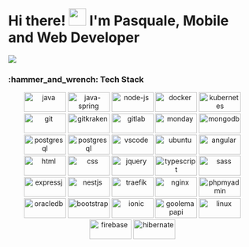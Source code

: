 <h1>Hi there! <img src="https://github.com/TheDudeThatCode/TheDudeThatCode/blob/master/Assets/Hi.gif" width="35" /> I'm Pasquale, Mobile and Web Developer</h1> 

<img src="https://www.themasterpicks.com/wp-content/uploads/2020/04/22b22287602523.5dbd29081561d.gif">


<h3>:hammer_and_wrench: Tech Stack</h3>

<p align="center">

  <img src="https://www.vectorlogo.zone/logos/java/java-ar21.svg" alt="java" width="85" height="40"/> 
  <img src="https://www.vectorlogo.zone/logos/springio/springio-ar21.svg" alt="java-spring" width="85" height="40"/>
  <img src="https://www.vectorlogo.zone/logos/nodejs/nodejs-ar21.svg" alt="node-js" width="85" height="40"/>
  <img src="https://www.vectorlogo.zone/logos/docker/docker-ar21.svg" alt="docker" width="85" height="40"/>
  <img src="https://www.vectorlogo.zone/logos/kubernetes/kubernetes-ar21.svg" alt="kubernetes" width="85" height="40"/>
  <img src="https://www.vectorlogo.zone/logos/git-scm/git-scm-ar21.svg" alt="git" width="85" height="40"/>
  <img src="https://www.vectorlogo.zone/logos/gitkraken/gitkraken-ar21.svg" alt="gitkraken" width="85" height="40"/>
  <img src="https://www.vectorlogo.zone/logos/gitlab/gitlab-ar21.svg" alt="gitlab" width="85" height="40"/>
  <img src="https://www.vectorlogo.zone/logos/monday/monday-ar21.svg" alt="monday" width="85" height="40"/>
  <img src="https://www.vectorlogo.zone/logos/mongodb/mongodb-ar21.svg" alt="mongodb" width="85" height="40"/>
  <img src="https://www.vectorlogo.zone/logos/postgresql/postgresql-ar21.svg" alt="postgresql" width="85" height="40"/>
  <img src="https://www.vectorlogo.zone/logos/mysql/mysql-ar21.svg" alt="postgresql" width="85" height="40"/>
  <img src="https://www.vectorlogo.zone/logos/visualstudio_code/visualstudio_code-ar21.svg" alt="vscode" width="85" height="40"/>
  <img src="https://www.vectorlogo.zone/logos/ubuntu/ubuntu-ar21.svg" alt="ubuntu" width="85" height="40"/>
  <img src="https://www.vectorlogo.zone/logos/angular/angular-ar21.svg" alt="angular" width="85" height="40"/>
  <img src="https://www.vectorlogo.zone/logos/w3_html5/w3_html5-ar21.svg" alt="html" width="85" height="40"/>
  <img src="https://www.vectorlogo.zone/logos/w3_css/w3_css-ar21.svg" alt="css" width="85" height="40"/>
  <img src="https://www.vectorlogo.zone/logos/jquery/jquery-ar21.svg" alt="jquery" width="85" height="40"/>
  <img src="https://www.vectorlogo.zone/logos/typescriptlang/typescriptlang-ar21.svg" alt="typescript" width="85" height="40"/>
  <img src="https://www.vectorlogo.zone/logos/sass-lang/sass-lang-ar21.svg" alt="sass" width="85" height="40"/>
  <img src="https://www.vectorlogo.zone/logos/expressjs/expressjs-ar21.svg" alt="expressj" width="85" height="40"/>
  <img src="https://www.vectorlogo.zone/logos/nestjs/nestjs-ar21.svg" alt="nestjs" width="85" height="40"/>
  <img src="https://www.vectorlogo.zone/logos/traefikio/traefikio-ar21.svg" alt="traefik" width="85" height="40"/>
  <img src="https://www.vectorlogo.zone/logos/nginx/nginx-ar21.svg" alt="nginx" width="85" height="40"/>
  <img src="https://www.vectorlogo.zone/logos/phpmyadmin/phpmyadmin-ar21.svg" alt="phpmyadmin" width="85" height="40"/>
  <img src="https://www.vectorlogo.zone/logos/oracle/oracle-ar21.svg" alt="oracledb" width="85" height="40"/>
  <img src="https://www.vectorlogo.zone/logos/getbootstrap/getbootstrap-ar21.svg" alt="bootstrap" width="85" height="40"/>
  <img src="https://www.vectorlogo.zone/logos/ionicframework/ionicframework-ar21.svg" alt="ionic" width="85" height="40"/>
  <img src="https://www.vectorlogo.zone/logos/google_maps/google_maps-ar21.svg" alt="goolemapapi" width="85" height="40"/>
  <img src="https://www.vectorlogo.zone/logos/linux/linux-ar21.svg" alt="linux" width="85" height="40"/>
  <img src="https://www.vectorlogo.zone/logos/firebase/firebase-ar21.svg" alt="firebase" width="85" height="40"/>
  <img src="https://www.vectorlogo.zone/logos/hibernate/hibernate-ar21.svg" alt="hibernate" width="85" height="40"/>
  

</p>

